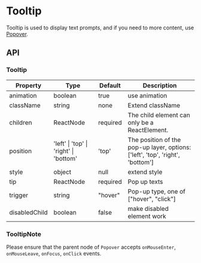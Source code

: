 # Tooltip

Tooltip is used to display text prompts, and if you need to more content, use [Popover](/components/Popover).

<example />

## API

### Tooltip

| Property | Type | Default | Description |
| --- | --- | --- | --- |
| animation | boolean | true | use animation |
| className | string | none | Extend className |
| children | ReactNode | required | The child element can only be a ReactElement. |
| position | 'left' \| 'top' \| 'right' \| 'bottom' | 'top' | The position of the pop-up layer, options: \['left', 'top', 'right', 'bottom'] |
| style | object | null | extend style |
| tip | ReactNode | required | Pop up texts |
| trigger| string | "hover" | Pop-up type, one of  \["hover", "click"]
| disabledChild | boolean | false | make disabled element work |


### TooltipNote
Please ensure that the parent node of `Popover` accepts `onMouseEnter`, `onMouseLeave`, `onFocus`, `onClick` events.
